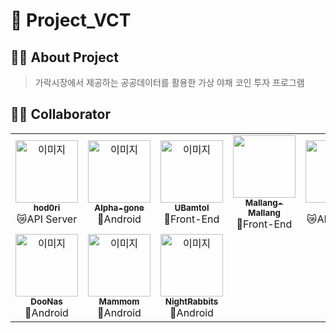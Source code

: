 # 🥒 Project_VCT

## 🧑‍🏫 About Project
> 가락시장에서 제공하는 공공데이터를 활용한 가상 야채 코인 투자 프로그램

## 🧑‍💻 Collaborator 
<table>
  <tr>
    <td align="center"><a href="https://github.com/hod0ri"><img src="https://avatars.githubusercontent.com/u/65306839?v=4" width="100px;" alt="이미지"/><br /><sub><b>hod0ri</b></sub></a><br />😿API Server</td>
    <td align="center"><a href="https://github.com/Alpha-gone"><img src="https://avatars.githubusercontent.com/u/93361577?v=4" width="100px;" alt="이미지"/><br /><sub><b>Alpha-gone</b></sub></a><br />🌭Android</td>
    <td align="center"><a href="https://github.com/UBamtol"><img src="https://avatars.githubusercontent.com/u/98325285?v=4" width="100px;" alt="이미지"/><br /><sub><b>UBamtol</b></sub></a><br />🦄Front-End</td>
    <td align="center"><a href="https://github.com/Mallang-Mallang"><img src="https://avatars.githubusercontent.com/u/70959328?v=4" width="100px;" alt=""/><br /><sub><b>Mallang-Mallang</b></sub></a><br />🦄Front-End</td>
    <td align="center"><a href="https://github.com/9u4a"><img src="https://avatars.githubusercontent.com/u/81855010?v=4" width="100px;" alt=""/><br /><sub><b>9u4a</b></sub></a><br />😿API Server</td>
    <td align="center"><a href="https://github.com/aprkunni"><img src="https://avatars.githubusercontent.com/u/49359452?v=4" width="100px;" alt=""/><br /><sub><b>aprkunni</b></sub></a><br />😿API Server</td>
  </tr>
    <tr>
    <td align="center"><a href="https://github.com/DooNas"><img src="https://avatars.githubusercontent.com/u/40691856?v=4" width="100px;" alt="이미지"/><br /><sub><b>DooNas</b></sub></a><br />🌭Android</td>
    <td align="center"><a href="https://github.com/Mammom"><img src="https://avatars.githubusercontent.com/u/89181586?v=4" width="100px;" alt="이미지"/><br /><sub><b>Mammom</b></sub></a><br />🌭Android</td>
    <td align="center"><a href="https://github.com/NightRabbits"><img src="https://avatars.githubusercontent.com/u/92222661?v=4" width="100px;" alt="이미지"/><br /><sub><b>NightRabbits</b></sub></a><br />🌭Android</td>
    <td></td>
    <td></td>
    <td></td>
  </tr>
</table>